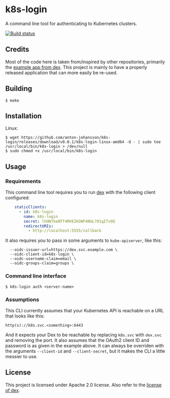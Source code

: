 # k8s-login

A command line tool for authenticating to Kubernetes clusters.

[![Build status](https://travis-ci.org/anton-johansson/k8s-login.svg)](https://travis-ci.org/anton-johansson/k8s-login)


## Credits

Most of the code here is taken from/inspired by other repositories, primarily the [example app from dex](https://github.com/dexidp/dex/tree/master/cmd/example-app). This project is mainly to have a properly released application that can more easily be re-used.


## Building

```shell
$ make
```


## Installation

Linux:

```shell
$ wget https://github.com/anton-johansson/k8s-login/releases/download/v0.0.1/k8s-login-linux-amd64 -O - | sudo tee /usr/local/bin/k8s-login > /dev/null
$ sudo chmod +x /usr/local/bin/k8s-login
```


## Usage

### Requirements

This command line tool requires you to run [dex](https://github.com/dexidp/dex) with the following client configured:

```yaml
    staticClients:
      - id: k8s-login
        name: k8s-login
        secret: lhHN7keNTf4MXEIH3WF4NUL701qITv9Q
        redirectURIs:
          - http://localhost:5555/callback
```

It also requires you to pass in some arguments to `kube-apiserver`, like this:

```
  --oidc-issuer-url=https://dex.svc.example.com \
  --oidc-client-id=k8s-login \
  --oidc-username-claim=email \
  --oidc-groups-claim=groups \
```

### Command line interface

```shell
$ k8s-login auth <server-name>
```


### Assumptions

This CLI currently assumes that your Kubernetes API is reachable on a URL that looks like this:

```
http(s)://k8s.svc.<something>:6443
```

And it expects your Dex to be reachable by replacing `k8s.svc` with `dex.svc` and removing the port. It also assumes that the OAuth2 client ID and password is as given in the example above. It can always be overriden with the arguments `--client-id` and `--client-secret`, but it makes the CLI a little messier to use.


## License

This project is licensed under Apache 2.0 license. Also refer to the [license of dex](https://github.com/dexidp/dex/blob/master/LICENSE).
